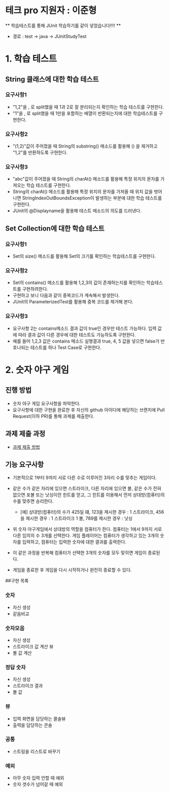 # 테크 pro 지원자 : 이준형

** 학습테스트를 통해 JUnit 학습하기를 같이 넣었습니다!!!! **
* 경로 : test -> java -> JUnitStudyTest

# 1. 학습 테스트
## String 클래스에 대한 학습 테스트
### 요구사항1
* "1,2"을 , 로 split했을 때 1과 2로 잘 분리되는지 확인하는 학습 테스트를 구현한다.
* "1"을 , 로 split했을 때 1만을 포함하는 배열이 반환되는지에 대한 학습테스트를 구현한다.

### 요구사항2
* "(1,2)"값이 주어졌을 때 String의 substring() 매소드를 활용해 () 을 제거하고 "1,2"를 반환하도록 구현한다.

### 요구사항3
* "abc"값이 주어졌을 때 String의 charAt() 메소드를 활용해 특정 위치의 문자를 가져오는 학습 테스트를 구현한다.
* String의 charAt() 메소드를 활용해 특정 위치의 문자를 가져올 때 위치 값을 벗어나면 StringIndexOutBoundsException이 발생하는 부분에 대한 학습 테스트를 구현한다.
* JUnit의 @Displayname을 활용해 테스트 메소드의 의도를 드러낸다.

## Set Collection에 대한 학습 테스트
### 요구사항1
* Set의 size() 메소드를 활용해 Set의 크기를 확인하는 학습테스트를 구현한다.

### 요구사항2
* Set의 contains() 메소드를 활용해 1,2,3의 값이 존재하는지를 확인하는 학습테스트를 구현하려한다.
* 구현하고 보니 다음과 같이 중복코드가 계속해서 발생한다.
* JUnit의 ParameterizedTest를 활용해 중복 코드를 제거해 본다.

### 요구사항3
* 요구사항 2는 contains메소드 결과 값이 true인 경우만 테스트 가능하다. 입력 값에 따라 결과 값이 다른 경우에 대한 테스트도 가능하도록 구현한다.
* 예를 들어 1,2,3 값은 contains 메소드 실행결과 true, 4, 5 값을 넣으면 false가 반호나되는 테스트를 하나 Test Case로 구현한다.

# 2. 숫자 야구 게임
## 진행 방법
* 숫자 야구 게임 요구사항을 파악한다.
* 요구사항에 대한 구현을 완료한 후 자신의 github 아이디에 해당하는 브랜치에 Pull Request(이하 PR)를 통해 과제를 제출한다.

## 과제 제출 과정
* [과제 제출 방법](https://github.com/next-step/nextstep-docs/tree/master/precourse)

## 기능 요구사항

* 기본적으로 1부터 9까지 서로 다른 수로 이루어진 3자리 수를 맞추는 게임이다.
* 같은 수가 같은 자리에 있으면 스트라이크, 다른 자리에 있으면 볼, 같은 수가 전혀 없으면 포볼 또는 낫싱이란 힌트를 얻고, 그 힌트를 이용해서 먼저 상대방(컴퓨터)의 수를 맞추면 승리한다.
    * [예] 상대방(컴퓨터)의 수가 425일 떄, 123을 제시한 경우 : 1 스트라이크, 456을 제시한 경우 : 1 스트라이크 1 볼, 789를 제시한 경우 : 낫싱
    
* 위 숫자 야구게임에서 상대방의 역할을 컴퓨터가 한다. 컴퓨터는 1에서 9까지 서로 다른 임의의 수 3개를 선택한다. 게임 플레이어는 컴퓨터가 생각하고 있는 3개의 숫자를 입력하고, 컴퓨터는 입력한 숫자에 대한 결과를 출력한다.

* 이 같은 과정을 반복해 컴퓨터가 선택한 3개의 숫자를 모두 맞히면 게임이 종료된다.

* 게임을 종료한 후 게임을 다시 시작하거나 완전히 종료할 수 있다.

##구현 목록

### 숫자
* 자신 생성
* 같음비교

### 숫자모음
* 자신 생성
* 스트라이크 값 계산 뷰
* 볼 값 계산

### 정답 숫자
* 자신 생성
* 스트라이크 결과
* 볼 값

### 뷰
* 입력 화면을 담당하는 콜솔뷰
* 출력을 담당하는 콘솔

### 공통
* 스트링을 리스트로 바꾸기

### 예외
* 아무 숫자 입력 안할 때 예외
* 숫자 갯수가 넘어갈 때 예외